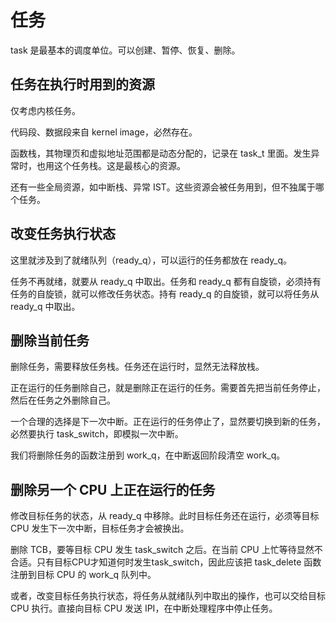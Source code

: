 # 任务

task 是最基本的调度单位。可以创建、暂停、恢复、删除。

## 任务在执行时用到的资源

仅考虑内核任务。

代码段、数据段来自 kernel image，必然存在。

函数栈，其物理页和虚拟地址范围都是动态分配的，记录在 task_t 里面。发生异常时，也用这个任务栈。这是最核心的资源。

还有一些全局资源，如中断栈、异常 IST。这些资源会被任务用到，但不独属于哪个任务。

## 改变任务执行状态

这里就涉及到了就绪队列（ready_q），可以运行的任务都放在 ready_q。

任务不再就绪，就要从 ready_q 中取出。任务和 ready_q 都有自旋锁，必须持有任务的自旋锁，就可以修改任务状态。持有 ready_q 的自旋锁，就可以将任务从 ready_q 中取出。

## 删除当前任务

删除任务，需要释放任务栈。任务还在运行时，显然无法释放栈。

正在运行的任务删除自己，就是删除正在运行的任务。需要首先把当前任务停止，然后在任务之外删除自己。

一个合理的选择是下一次中断。正在运行的任务停止了，显然要切换到新的任务，必然要执行 task_switch，即模拟一次中断。

我们将删除任务的函数注册到 work_q，在中断返回阶段清空 work_q。

## 删除另一个 CPU 上正在运行的任务

修改目标任务的状态，从 ready_q 中移除。此时目标任务还在运行，必须等目标 CPU 发生下一次中断，目标任务才会被换出。

删除 TCB，要等目标 CPU 发生 task_switch 之后。在当前 CPU 上忙等待显然不合适。只有目标CPU才知道何时发生task_switch，因此应该把 task_delete 函数注册到目标 CPU 的 work_q 队列中。

或者，改变目标任务执行状态，将任务从就绪队列中取出的操作，也可以交给目标 CPU 执行。直接向目标 CPU 发送 IPI，在中断处理程序中停止任务。
